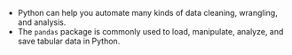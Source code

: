 - Python can help you automate many kinds of data cleaning, wrangling, and
analysis.
- The `pandas` package is commonly used to load, manipulate, analyze, and save
tabular data in Python.
